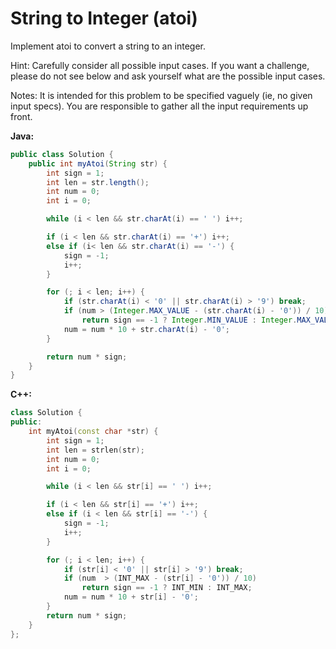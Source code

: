 # String to Integer (atoi)

Implement atoi to convert a string to an integer.

Hint: Carefully consider all possible input cases. If you want a challenge, please do not see below and ask yourself what are the possible input cases.

Notes: It is intended for this problem to be specified vaguely (ie, no given input specs). You are responsible to gather all the input requirements up front.

**Java:**
```java
public class Solution {
    public int myAtoi(String str) {
        int sign = 1;
        int len = str.length();
        int num = 0;
        int i = 0;

        while (i < len && str.charAt(i) == ' ') i++;

        if (i < len && str.charAt(i) == '+') i++;
        else if (i< len && str.charAt(i) == '-') {
            sign = -1;
            i++;
        }

        for (; i < len; i++) {
            if (str.charAt(i) < '0' || str.charAt(i) > '9') break;
            if (num > (Integer.MAX_VALUE - (str.charAt(i) - '0')) / 10)
                return sign == -1 ? Integer.MIN_VALUE : Integer.MAX_VALUE;
            num = num * 10 + str.charAt(i) - '0';
        }

        return num * sign;
    }
}
```

**C++:**
```c++
class Solution {
public:
    int myAtoi(const char *str) {
        int sign = 1;
        int len = strlen(str);
        int num = 0;
        int i = 0;

        while (i < len && str[i] == ' ') i++;

        if (i < len && str[i] == '+') i++;
        else if (i < len && str[i] == '-') {
            sign = -1;
            i++;
        }

        for (; i < len; i++) {
            if (str[i] < '0' || str[i] > '9') break;
            if (num  > (INT_MAX - (str[i] - '0')) / 10)
                return sign == -1 ? INT_MIN : INT_MAX;
            num = num * 10 + str[i] - '0';
        }
        return num * sign;
    }
};
```
